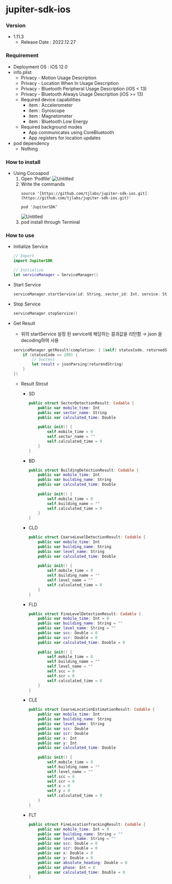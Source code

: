 # jupiter-sdk-ios

### Version
- 1.11.3
    - Release Date : 2022.12.27

### Requirement
- Deployment OS : iOS 12.0
- info.plist
    - Privacy - Motion Usage Description
    - Privacy - Location When In Usage Description
    - Privacy - Bluetooth Peripheral Usage Description (iOS < 13)
    - Privacy - Bluetooth Always Usage Description (iOS >= 13)
    - Required device capabilities
        - item : Accelerometer
        - item : Gyroscope
        - item : Magnetometer
        - item : Bluetooth Low Energy
    - Required background modes
        - App communicates using CoreBluetooth
        - App registers for location updates
- pod dependency
    - Nothing
### How to install

- Using Cocoapod
    1. Open ‘Podfile’
        ![Untitled](https://user-images.githubusercontent.com/18392918/201238837-19ef5a2a-5e3d-4efe-a98a-2bcf3262a2f7.png)
    2. Write the commands
        ```shell
        source '[https://github.com/tjlabs/jupiter-sdk-ios.git](https://github.com/tjlabs/jupiter-sdk-ios.git)'
        ```
        ```shell
        pod 'JupiterSDK’
        ```
        ![Untitled](https://user-images.githubusercontent.com/18392918/201238904-6d7f9cf9-b35c-46ea-9938-88575e276073.png)
    3. pod install through Terminal
### How to use
- Initialize Service
    ```swift
    // Import
    import JupiterSDK
    
    // Initialize
    let serviceManager = ServiceManager()
    ```
    
- Start Service
    
    ```swift
    serviceManager.startService(id: String, sector_id: Int, service: String, mode: String))
    ```
    
- Stop Service
    
    ```swift
    serviceManager.stopService()
    ```
    
- Get Result
    - 위의 startService 설정 된 service에 해당하는 결과값을 리턴함 → json 을 decoding하여 사용
    
    ```swift
    serviceManager.getResult(completion: { [self] statusCode, returnedString in
    	if (statusCode == 200) {
    		// Success
    		let result = jsonParsing(returendString)
    	}
    })
    ```
    
    - Result Strcut
        - SD
            
            ```swift
            public struct SectorDetectionResult: Codable {
                public var mobile_time: Int
                public var sector_name: String
                public var calculated_time: Double
                
                public init() {
                    self.mobile_time = 0
                    self.sector_name = ""
                    self.calculated_time = 0
                }
            }
            ```
            
        - BD
            
            ```swift
            public struct BuildingDetectionResult: Codable {
                public var mobile_time: Int
                public var building_name: String
                public var calculated_time: Double
                
                public init() {
                    self.mobile_time = 0
                    self.building_name = ""
                    self.calculated_time = 0
                }
            }
            ```
            
        - CLD
            
            ```swift
            public struct CoarseLevelDetectionResult: Codable {
                public var mobile_time: Int
                public var building_name: String
                public var level_name: String
                public var calculated_time: Double
                
                public init() {
                    self.mobile_time = 0
                    self.building_name = ""
                    self.level_name = ""
                    self.calculated_time = 0
                }
            }
            ```
            
        - FLD
            
            ```swift
            public struct FineLevelDetectionResult: Codable {
                public var mobile_time: Int = 0
                public var building_name: String = ""
                public var level_name: String = ""
                public var scc: Double = 0
                public var scr: Double = 0
                public var calculated_time: Double = 0
                
                public init() {
                    self.mobile_time = 0
                    self.building_name = ""
                    self.level_name = ""
                    self.scc = 0
                    self.scr = 0
                    self.calculated_time = 0
                }
            }
            ```
            
        - CLE
            
            ```swift
            public struct CoarseLocationEstimationResult: Codable {
                public var mobile_time: Int
                public var building_name: String
                public var level_name: String
                public var scc: Double
                public var scr: Double
                public var x: Int
                public var y: Int
                public var calculated_time: Double
                
                public init() {
                    self.mobile_time = 0
                    self.building_name = ""
                    self.level_name = ""
                    self.scc = 0
                    self.scr = 0
                    self.x = 0
                    self.y = 0
                    self.calculated_time = 0
                }
            }
            ```
            
        - FLT
            
            ```swift
            public struct FineLocationTrackingResult: Codable {
                public var mobile_time: Int = 0
                public var building_name: String = ""
                public var level_name: String = ""
                public var scc: Double = 0
                public var scr: Double = 0
                public var x: Double = 0
                public var y: Double = 0
                public var absolute_heading: Double = 0
                public var phase: Int = 0
                public var calculated_time: Double = 0
            }
            ```
